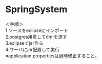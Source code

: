 # SpringSystem

＜手順＞
<br>1.ソースをeclipseにインポート
<br>2.postgres用意してdmlを流す
<br>3.eclipseでjar作る
<br>4.サーバにjar配置して実行
<br>※application.propertiesは適時修正すること。
